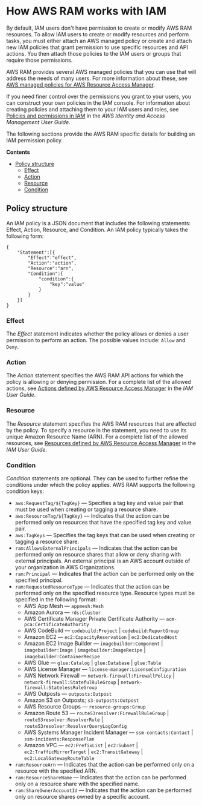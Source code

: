 # How AWS RAM works with IAM<a name="security-iam-policies"></a>

By default, IAM users don't have permission to create or modify AWS RAM resources\. To allow IAM users to create or modify resources and perform tasks, you must either attach an AWS managed policy or create and attach new IAM policies that grant permission to use specific resources and API actions\. You then attach those policies to the IAM users or groups that require those permissions\.

AWS RAM provides several AWS managed policies that you can use that will address the needs of many users\. For more information about these, see [AWS managed policies for AWS Resource Access Manager](security-iam-managed-policies.md)\.

If you need finer control over the permissions you grant to your users, you can construct your own policies in the IAM console\. For information about creating policies and attaching them to your IAM users and roles, see [Policies and permissions in IAM](https://docs.aws.amazon.com/IAM/latest/UserGuide/access_policies.html) in the *AWS Identity and Access Management User Guide*\.

The following sections provide the AWS RAM specific details for building an IAM permission policy\.

**Contents**
+ [Policy structure](#structure)
  + [Effect](#iam-policies-effect)
  + [Action](#iam-policies-action)
  + [Resource](#iam-policies-resource)
  + [Condition](#iam-policies-condition)

## Policy structure<a name="structure"></a>

An IAM policy is a JSON document that includes the following statements: Effect, Action, Resource, and Condition\. An IAM policy typically takes the following form:

```
{
    "Statement":[{
        "Effect":"effect",
        "Action":"action",
        "Resource":"arn",
        "Condition":{
            "condition":{
                "key":"value"
            }
        }
    }]
}
```

### Effect<a name="iam-policies-effect"></a>

The *Effect* statement indicates whether the policy allows or denies a user permission to perform an action\. The possible values include: `Allow` and `Deny`\.

### Action<a name="iam-policies-action"></a>

The *Action* statement specifies the AWS RAM API actions for which the policy is allowing or denying permission\. For a complete list of the allowed actions, see [ Actions defined by AWS Resource Access Manager](https://docs.aws.amazon.com/IAM/latest/UserGuide/list_awsresourceaccessmanager.html#awsresourceaccessmanager-actions-as-permissions) in the *IAM User Guide*\.

### Resource<a name="iam-policies-resource"></a>

The *Resource* statement specifies the AWS RAM resources that are affected by the policy\. To specify a resource in the statement, you need to use its unique Amazon Resource Name \(ARN\)\. For a complete list of the allowed resources, see [ Resources defined by AWS Resource Access Manager](https://docs.aws.amazon.com/IAM/latest/UserGuide/list_awsresourceaccessmanager.html#awsresourceaccessmanager-resources-for-iam-policies) in the *IAM User Guide*\.

### Condition<a name="iam-policies-condition"></a>

*Condition* statements are optional\. They can be used to further refine the conditions under which the policy applies\. AWS RAM supports the following condition keys:
+ `aws:RequestTag/${TagKey}` — Specifies a tag key and value pair that must be used when creating or tagging a resource share\. 
+ `aws:ResourceTag/${TagKey}` — Indicates that the action can be performed only on resources that have the specified tag key and value pair\.
+ `aws:TagKeys` — Specifies the tag keys that can be used when creating or tagging a resource share\.
+ `ram:AllowsExternalPrincipals` — Indicates that the action can be performed only on resource shares that allow or deny sharing with external principals\. An external principal is an AWS account outside of your organization in AWS Organizations\.
+ `ram:Principal` — Indicates that the action can be performed only on the specified principal\.
+ `ram:RequestedResourceType` — Indicates that the action can be performed only on the specified resource type\. Resource types must be specified in the following format:
  + AWS App Mesh — `appmesh:Mesh`
  + Amazon Aurora — `rds:Cluster`
  + AWS Certificate Manager Private Certificate Authority — `acm-pca:CertificateAuthority`
  + AWS CodeBuild — `codebuild:Project` \| `codebuild:ReportGroup`
  + Amazon EC2 — `ec2:CapacityReservation` \| `ec2:DedicatedHost`
  + Amazon EC2 Image Builder — `imagebuilder:Component` \| `imagebuilder:Image` \| `imagebuilder:ImageRecipe` \| `imagebuilder:ContainerRecipe`
  + AWS Glue — `glue:Catalog` \| `glue:Database` \| `glue:Table`
  + AWS License Manager — `license-manager:LicenseConfiguration`
  + AWS Network Firewall — `network-firewall:FirewallPolicy` \| `network-firewall:StatefulRuleGroup` \| `network-firewall:StatelessRuleGroup`
  + AWS Outposts — `outposts:Outpost`
  + Amazon S3 on Outposts; `s3-outposts:Outpost`
  + AWS Resource Groups — `resource-groups:Group`
  + Amazon Route 53 — `route53resolver:FirewallRuleGroup` \| `route53resolver:ResolverRule` \| `route53resolver:ResolverQueryLogConfig`
  + AWS Systems Manager Incident Manager — `ssm-contacts:Contact` \| `ssm-incidents:ResponsePlan`
  + Amazon VPC — `ec2:PrefixList` \| `ec2:Subnet` \| `ec2:TrafficMirrorTarget` \| `ec2:TransitGateway` \| `ec2:LocalGatewayRouteTable`
+ `ram:ResourceArn` — Indicates that the action can be performed only on a resource with the specified ARN\.
+ `ram:ResourceShareName` — Indicates that the action can be performed only on a resource share with the specified name\.
+ `ram:ShareOwnerAccountId` — Indicates that the action can be performed only on resource shares owned by a specific account\.